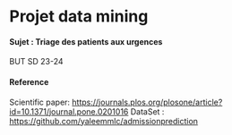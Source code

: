 # Projet data mining  
#### Sujet : Triage des patients aux urgences
 BUT SD 23-24

#### Reference

Scientific paper: https://journals.plos.org/plosone/article?id=10.1371/journal.pone.0201016
DataSet : https://github.com/yaleemmlc/admissionprediction
